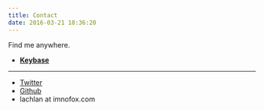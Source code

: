 ```yaml
---
title: Contact
date: 2016-03-21 18:36:20
---
```


Find me anywhere.

- **[Keybase](https://keybase.io/imnofox)**
---
- [Twitter](https://twitter.com/imnofox)
- [Github](https://github.com/imnofox)
- lachlan at imnofox.com
